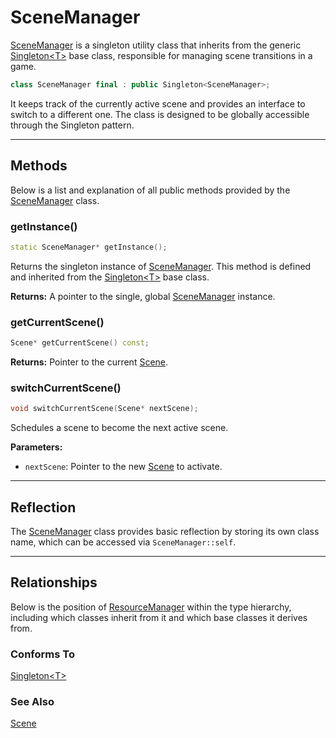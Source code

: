 # SceneManager

[SceneManager](SceneManager.md) is a singleton
utility class that inherits from the generic
[Singleton\<T\>](Singleton.md) base class, responsible for
managing scene transitions in a game. 

```c++
class SceneManager final : public Singleton<SceneManager>;
```

It keeps track of the currently active scene and provides an interface to switch to a different one. The class is designed to be globally accessible through the Singleton pattern.

---

## Methods
Below is a list and explanation of all public methods
provided by the [SceneManager](SceneManager.md) class.

### getInstance()

```c++
static SceneManager* getInstance();
```

Returns the singleton instance of [SceneManager](SceneManager.md).
This method is defined and inherited from the
[Singleton\<T\>](Singleton.md) base class.

**Returns:**
A pointer to the single, global [SceneManager](SceneManager.md) instance.

### getCurrentScene()

```c++
Scene* getCurrentScene() const;
```

**Returns:** Pointer to the current [Scene](Scene.md).

### switchCurrentScene()

```c++
void switchCurrentScene(Scene* nextScene);
```

Schedules a scene to become the next active scene.

**Parameters:**
- `nextScene`: Pointer to the new [Scene](Scene.md) to activate.

---

## Reflection

The [SceneManager](SceneManager.md) class provides basic
reflection by storing its own class name, which can be
accessed via `SceneManager::self`.

---

## Relationships
Below is the position of [ResourceManager](ResourceManager.md)
within the type hierarchy, including which classes inherit
from it and which base classes it derives from.

### Conforms To
[Singleton\<T\>](Singleton.md)

### See Also
[Scene](Scene.md)
